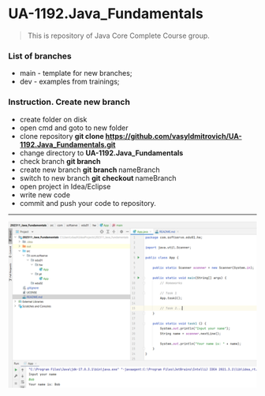 # UA-1192.Java_Fundamentals
> This is repository of Java Core Complete Course group.

### List of branches

- main - template for new branches;
- dev - examples from trainings;

### Instruction. Create new branch

- create folder on disk
- open cmd and goto to new folder
- clone repository **git clone https://github.com/vasyldmitrovich/UA-1192.Java_Fundamentals.git**
- change directory to **UA-1192.Java_Fundamentals**
- check branch **git branch**
- create new branch **git branch <NAME>** nameBranch
- switch to new branch **git checkout <NAME>** nameBranch
- open project in Idea/Eclipse
- write new code
- commit and push your code to repository.

---
<img src="image.png" alt="Alt text" title="Optional title">